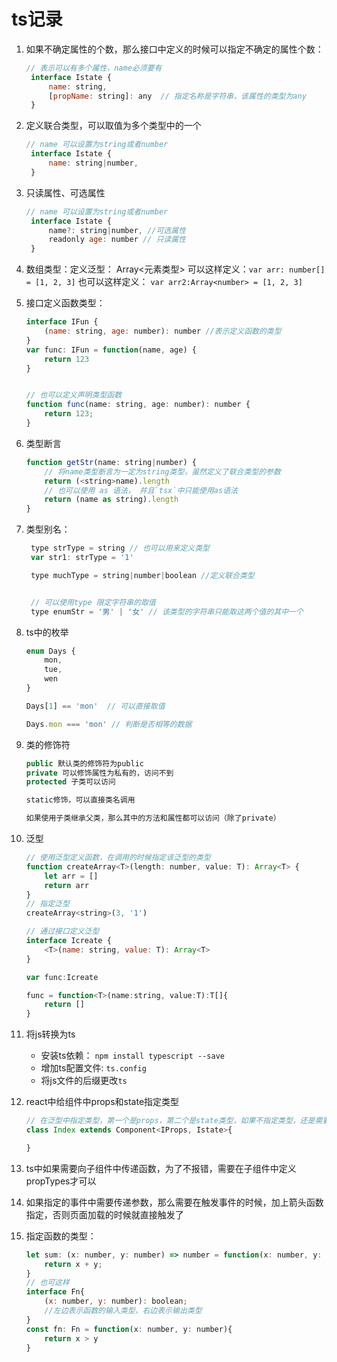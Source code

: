# ts记录

1. 如果不确定属性的个数，那么接口中定义的时候可以指定不确定的属性个数：

   ```js
   // 表示可以有多个属性，name必须要有
    interface Istate {
        name: string,
        [propName: string]: any  // 指定名称是字符串，该属性的类型为any
    }
   ```

2. 定义联合类型，可以取值为多个类型中的一个

   ```js
   // name 可以设置为string或者number
    interface Istate {
        name: string|number,
    }
   ```

3. 只读属性、可选属性

   ```js
   // name 可以设置为string或者number
    interface Istate {
        name?: string|number, //可选属性
        readonly age: number // 只读属性
    }
   ```

4. 数组类型：定义泛型： Array<元素类型> 
    可以这样定义：`var arr: number[] = [1, 2, 3]`
    也可以这样定义： `var arr2:Array<number> = [1, 2, 3]`

5. 接口定义函数类型：

    ```js
    interface IFun {
        (name: string, age: number): number //表示定义函数的类型
    }
    var func: IFun = function(name, age) {
        return 123
    }


    // 也可以定义声明类型函数
    function func(name: string, age: number): number {
        return 123;
    }
    ```

6. 类型断言

   ```js
   function getStr(name: string|number) {
       // 将name类型断言为一定为string类型，虽然定义了联合类型的参数
       return (<string>name).length
       // 也可以使用 as 语法， 并且`tsx`中只能使用as语法
       return (name as string).length
   }
   ```

7. 类型别名：

   ```js
    type strType = string // 也可以用来定义类型
    var str1: strType = '1'

    type muchType = string|number|boolean //定义联合类型


    // 可以使用type 限定字符串的取值
    type enumStr = '男' | '女' // 该类型的字符串只能取这两个值的其中一个

   ```

8. ts中的枚举

    ```js
    enum Days {
        mon,
        tue,
        wen
    }

    Days[1] == 'mon'  // 可以直接取值

    Days.mon === 'mon' // 判断是否相等的数据

    ```

9. 类的修饰符

    ```js
    public 默认类的修饰符为public
    private 可以修饰属性为私有的，访问不到
    protected 子类可以访问

    static修饰，可以直接类名调用

    如果使用子类继承父类，那么其中的方法和属性都可以访问（除了private）
    ```

10. 泛型

    ```js
    // 使用泛型定义函数，在调用的时候指定该泛型的类型
    function createArray<T>(length: number, value: T): Array<T> {
        let arr = []
        return arr
    }
    // 指定泛型
    createArray<string>(3, '1')

    // 通过接口定义泛型
    interface Icreate {
        <T>(name: string, value: T): Array<T>
    }

    var func:Icreate

    func = function<T>(name:string, value:T):T[]{
        return []
    }

    ```

11. 将js转换为ts
    - 安装ts依赖： `npm install typescript --save`
    - 增加ts配置文件: `ts.config`
    - 将js文件的后缀更改`ts`

12. react中给组件中props和state指定类型

    ```js
    // 在泛型中指定类型，第一个是props，第二个是state类型，如果不指定类型，还是需要占位，使用{}占位
    class Index extends Component<IProps, Istate>{

    }
    ```

13. ts中如果需要向子组件中传递函数，为了不报错，需要在子组件中定义propTypes才可以

14. 如果指定的事件中需要传递参数，那么需要在触发事件的时候，加上箭头函数指定，否则页面加载的时候就直接触发了

15. 指定函数的类型：

    ```js
    let sum: (x: number, y: number) => number = function(x: number, y: number) {
        return x + y;
    }
    // 也可这样
    interface Fn{
        (x: number, y: number): boolean;
        //左边表示函数的输入类型，右边表示输出类型
    }
    const fn: Fn = function(x: number, y: number){
        return x > y
    }

    ```
